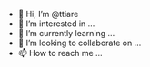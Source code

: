 - 👋 Hi, I’m @ttiare
- 👀 I’m interested in ...
- 🌱 I’m currently learning ...
- 💞️ I’m looking to collaborate on ...
- 📫 How to reach me ...

<!---
ttiare/ttiare is a ✨ special ✨ repository because its `README.md` (this file) appears on your GitHub profile.
You can click the Preview link to take a look at your changes.
--->
